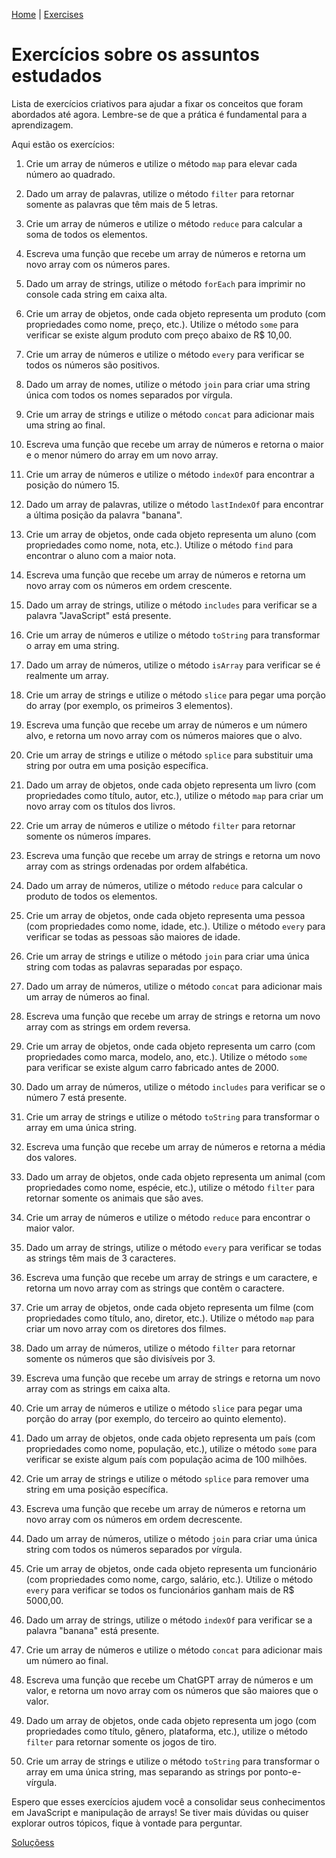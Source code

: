 [Home](https://mervy.github.io/js-string-and-array/) | [Exercises](https://mervy.github.io/js-string-and-array/pages/exercises)

# Exercícios sobre os assuntos estudados

Lista de exercícios criativos para ajudar a fixar os conceitos que foram abordados até agora. Lembre-se de que a prática é fundamental para a aprendizagem. 

Aqui estão os exercícios:

1. Crie um array de números e utilize o método `map` para elevar cada número ao quadrado.

2. Dado um array de palavras, utilize o método `filter` para retornar somente as palavras que têm mais de 5 letras.

3. Crie um array de números e utilize o método `reduce` para calcular a soma de todos os elementos.

4. Escreva uma função que recebe um array de números e retorna um novo array com os números pares.

5. Dado um array de strings, utilize o método `forEach` para imprimir no console cada string em caixa alta.

6. Crie um array de objetos, onde cada objeto representa um produto (com propriedades como nome, preço, etc.). Utilize o método `some` para verificar se existe algum produto com preço abaixo de R$ 10,00.

7. Crie um array de números e utilize o método `every` para verificar se todos os números são positivos.

8. Dado um array de nomes, utilize o método `join` para criar uma string única com todos os nomes separados por vírgula.

9. Crie um array de strings e utilize o método `concat` para adicionar mais uma string ao final.

10. Escreva uma função que recebe um array de números e retorna o maior e o menor número do array em um novo array.

11. Crie um array de números e utilize o método `indexOf` para encontrar a posição do número 15.

12. Dado um array de palavras, utilize o método `lastIndexOf` para encontrar a última posição da palavra "banana".

13. Crie um array de objetos, onde cada objeto representa um aluno (com propriedades como nome, nota, etc.). Utilize o método `find` para encontrar o aluno com a maior nota.

14. Escreva uma função que recebe um array de números e retorna um novo array com os números em ordem crescente.

15. Dado um array de strings, utilize o método `includes` para verificar se a palavra "JavaScript" está presente.

16. Crie um array de números e utilize o método `toString` para transformar o array em uma string.

17. Dado um array de números, utilize o método `isArray` para verificar se é realmente um array.

18. Crie um array de strings e utilize o método `slice` para pegar uma porção do array (por exemplo, os primeiros 3 elementos).

19. Escreva uma função que recebe um array de números e um número alvo, e retorna um novo array com os números maiores que o alvo.

20. Crie um array de strings e utilize o método `splice` para substituir uma string por outra em uma posição específica.

21. Dado um array de objetos, onde cada objeto representa um livro (com propriedades como título, autor, etc.), utilize o método `map` para criar um novo array com os títulos dos livros.

22. Crie um array de números e utilize o método `filter` para retornar somente os números ímpares.

23. Escreva uma função que recebe um array de strings e retorna um novo array com as strings ordenadas por ordem alfabética.

24. Dado um array de números, utilize o método `reduce` para calcular o produto de todos os elementos.

25. Crie um array de objetos, onde cada objeto representa uma pessoa (com propriedades como nome, idade, etc.). Utilize o método `every` para verificar se todas as pessoas são maiores de idade.

26. Crie um array de strings e utilize o método `join` para criar uma única string com todas as palavras separadas por espaço.

27. Dado um array de números, utilize o método `concat` para adicionar mais um array de números ao final.

28. Escreva uma função que recebe um array de strings e retorna um novo array com as strings em ordem reversa.

29. Crie um array de objetos, onde cada objeto representa um carro (com propriedades como marca, modelo, ano, etc.). Utilize o método `some` para verificar se existe algum carro fabricado antes de 2000.

30. Dado um array de números, utilize o método `includes` para verificar se o número 7 está presente.

31. Crie um array de strings e utilize o método `toString` para transformar o array em uma única string.

32. Escreva uma função que recebe um array de números e retorna a média dos valores.

33. Dado um array de objetos, onde cada objeto representa um animal (com propriedades como nome, espécie, etc.), utilize o método `filter` para retornar somente os animais que são aves.

34. Crie um array de números e utilize o método `reduce` para encontrar o maior valor.

35. Dado um array de strings, utilize o método `every` para verificar se todas as strings têm mais de 3 caracteres.

36. Escreva uma função que recebe um array de strings e um caractere, e retorna um novo array com as strings que contêm o caractere.

37. Crie um array de objetos, onde cada objeto representa um filme (com propriedades como título, ano, diretor, etc.). Utilize o método `map` para criar um novo array com os diretores dos filmes.

38. Dado um array de números, utilize o método `filter` para retornar somente os números que são divisíveis por 3.

39. Escreva uma função que recebe um array de strings e retorna um novo array com as strings em caixa alta.

40. Crie um array de números e utilize o método `slice` para pegar uma porção do array (por exemplo, do terceiro ao quinto elemento).

41. Dado um array de objetos, onde cada objeto representa um país (com propriedades como nome, população, etc.), utilize o método `some` para verificar se existe algum país com população acima de 100 milhões.

42. Crie um array de strings e utilize o método `splice` para remover uma string em uma posição específica.

43. Escreva uma função que recebe um array de números e retorna um novo array com os números em ordem decrescente.

44. Dado um array de números, utilize o método `join` para criar uma única string com todos os números separados por vírgula.

45. Crie um array de objetos, onde cada objeto representa um funcionário (com propriedades como nome, cargo, salário, etc.). Utilize o método `every` para verificar se todos os funcionários ganham mais de R$ 5000,00.

46. Dado um array de strings, utilize o método `indexOf` para verificar se a palavra "banana" está presente.

47. Crie um array de números e utilize o método `concat` para adicionar mais um número ao final.

48. Escreva uma função que recebe um
ChatGPT
 array de números e um valor, e retorna um novo array com os números que são maiores que o valor.

49. Dado um array de objetos, onde cada objeto representa um jogo (com propriedades como título, gênero, plataforma, etc.), utilize o método `filter` para retornar somente os jogos de tiro.

50. Crie um array de strings e utilize o método `toString` para transformar o array em uma única string, mas separando as strings por ponto-e-vírgula.

Espero que esses exercícios ajudem você a consolidar seus conhecimentos em JavaScript e manipulação de arrays! Se tiver mais dúvidas ou quiser explorar outros tópicos, fique à vontade para perguntar.

 [Soluçõess](https://mervy.github.io/js-string-and-array/pages/solutions)